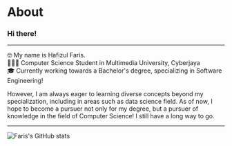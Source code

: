 # About

### Hi there!

---

🤓 My name is Hafizul Faris. <br>
👩🏻‍💻 Computer Science Student in Multimedia University, Cyberjaya <br>
🎓 Currently working towards a Bachelor's degree, specializing in Software Engineering! <br>

However, I am always eager to learning diverse concepts beyond my specialization, including in areas such as data science field.
As of now, I hope to become a pursuer not only for my degree, but a pursuer of knowledge in the field of Computer Science! I still have a long way to go. 

---

![Faris's GitHub stats](https://github-readme-stats.vercel.app/api?username=hfzlfaris&show_icons=true&theme=transparent)
